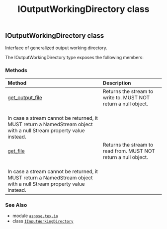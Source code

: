 ﻿---
title: IOutputWorkingDirectory class
second_title: Aspose.TeX for Python via .NET API References
description: 
type: docs
weight: 60
url: /python-net/aspose.tex.io/ioutputworkingdirectory/
is_root: false
---

## IOutputWorkingDirectory class

Interface of generalized output working directory.



The IOutputWorkingDirectory type exposes the following members:

### Methods
| Method | Description |
| :- | :- |
| [get_output_file](/tex/python-net/aspose.tex.io/ioutputworkingdirectory/get_output_file/#str) | Returns the stream to write to. MUST NOT return a null object.<br/>In case a stream cannot be returned, it MUST return a NamedStream object with a null Stream property value instead. |
| [get_file](/tex/python-net/aspose.tex.io/ioutputworkingdirectory/get_file/#str-bool) | Returns the stream to read from. MUST NOT return a null object.<br/>In case a stream cannot be returned, it MUST return a NamedStream object with a null Stream property value instead. |



### See Also
* module [`aspose.tex.io`](..)
* class [`IInputWorkingDirectory`](/tex/python-net/aspose.tex.io/iinputworkingdirectory)
